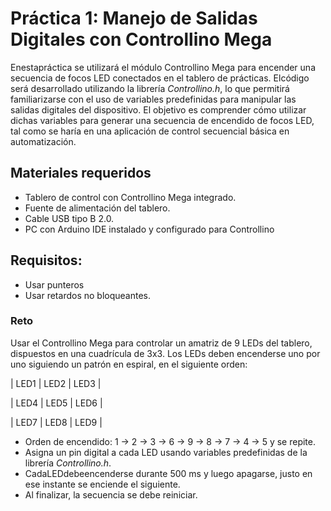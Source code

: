# Práctica 1: Manejo de Salidas Digitales con Controllino Mega

Enestapráctica se utilizará el módulo Controllino Mega para encender una secuencia de focos LED conectados en el tablero de prácticas. Elcódigo será desarrollado
utilizando la librería _Controllino.h_, lo que permitirá familiarizarse con el uso  de variables predefinidas para manipular las salidas digitales del dispositivo.
El objetivo es comprender cómo utilizar dichas variables para generar una secuencia de encendido de focos LED, tal como se haría en una aplicación de control
secuencial básica en automatización.

##  Materiales requeridos
 - Tablero de control con Controllino Mega integrado.
 - Fuente de alimentación del tablero.
 - Cable USB tipo B 2.0.
 - PC con Arduino IDE instalado y configurado para Controllino
## Requisitos:
 - Usar punteros
 - Usar retardos no bloqueantes.
### Reto
 Usar el Controllino Mega para controlar un amatriz de 9 LEDs del tablero, dispuestos en una cuadrícula de 3x3. Los LEDs deben encenderse uno por uno siguiendo un  patrón en espiral, en el siguiente orden:

| LED1  | LED2  | LED3  |

| LED4  | LED5  | LED6  |

| LED7  | LED8  | LED9  |
- Orden de encendido:  1 → 2 → 3 → 6 → 9 → 8 → 7 → 4 → 5 y se repite.
- Asigna un pin digital a cada LED usando variables predefinidas de la librería  _Controllino.h_.
- CadaLEDdebeencenderse durante 500 ms y luego apagarse, justo en ese  instante se enciende el siguiente.
- Al finalizar, la secuencia se debe reiniciar.

 

